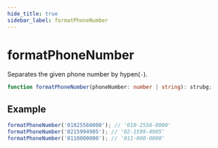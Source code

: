 ```yaml
---
hide_title: true
sidebar_label: formatPhoneNumber
---
```


# formatPhoneNumber

Separates the given phone number by hypen(`-`).

```typescript
function formatPhoneNumber(phoneNumber: number | string): strubg;
```

## Example

```typescript
formatPhoneNumber('01025560000'); // '010-2556-0000'
formatPhoneNumber('0215994905'); // '02-1599-4905'
formatPhoneNumber('0110000000'); // '011-000-0000'
```
